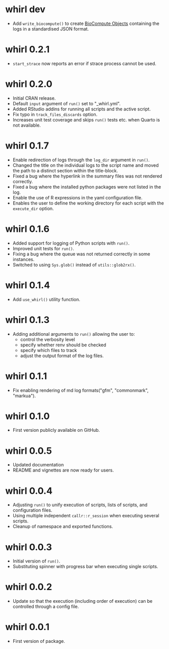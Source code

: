 # whirl dev

* Add `write_biocompute()` to create [BioCompute Objects](https://www.biocomputeobject.org/) containing the logs in a standardised JSON format.

# whirl 0.2.1

* `start_strace` now reports an error if strace process cannot be used.


# whirl 0.2.0

* Initial CRAN release.
* Default `input` argument of `run()` set to "_whirl.yml".
* Added RStudio addins for running all scripts and the active script.
* Fix typo in `track_files_discards` option.
* Increases unit test coverage and skips `run()` tests etc. when Quarto is not available.

# whirl 0.1.7
* Enable redirection of logs through the `log_dir` argument in `run()`.
* Changed the title on the individual logs to the script name and moved the path to a distinct section within the title-block.
* Fixed a bug where the hyperlink in the summary files was not rendered correctly.
* Fixed a bug where the installed python packages were not listed in the log.
* Enable the use of R expressions in the yaml configuration file.
* Enables the user to define the working directory for each script with the `execute_dir` option.

# whirl 0.1.6
* Added support for logging of Python scripts with `run()`.
* Improved unit tests for `run()`.
* Fixing a bug where the queue was not returned correctly in some instances.
* Switched to using `Sys.glob()` instead of `utils::glob2rx()`.

# whirl 0.1.4
* Add `use_whirl()` utility function.

# whirl 0.1.3
* Adding additional arguments to `run()` allowing the user to:
  - control the verbosity level
  - specify whether renv should be checked
  - specify which files to track
  - adjust the output format of the log files.

# whirl 0.1.1
* Fix enabling rendering of md log formats("gfm", "commonmark", "markua").

# whirl 0.1.0
* First version publicly available on GitHub.

# whirl 0.0.5
* Updated documentation
* README and vignettes are now ready for users.

# whirl 0.0.4
* Adjusting `run()` to unify execution of scripts, lists of scripts, and configuration files.
* Using multiple independent `callr::r_session` when executing several scripts.
* Cleanup of namespace and exported functions.

# whirl 0.0.3
* Initial version of `run()`.
* Substituting spinner with progress bar when executing single scripts.

# whirl 0.0.2
* Update so that the execution (including order of execution) can be controlled through a config file.

# whirl 0.0.1
* First version of package.
